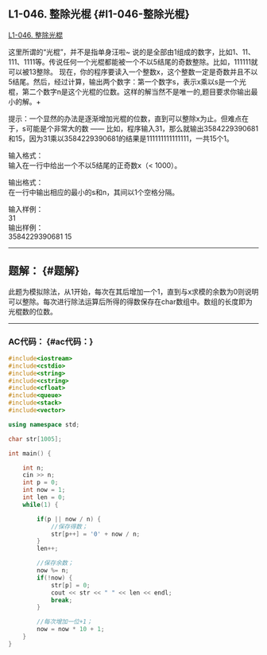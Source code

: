 ## L1-046. 整除光棍 {#l1-046-整除光棍}

[L1-046. 整除光棍](https://www.patest.cn/contests/gplt/L1-046)

这里所谓的“光棍”，并不是指单身汪啦~ 说的是全部由1组成的数字，比如1、11、111、1111等。传说任何一个光棍都能被一个不以5结尾的奇数整除。比如，111111就可以被13整除。 现在，你的程序要读入一个整数x，这个整数一定是奇数并且不以5结尾。然后，经过计算，输出两个数字：第一个数字s，表示x乘以s是一个光棍，第二个数字n是这个光棍的位数。这样的解当然不是唯一的,题目要求你输出最小的解。+

提示：一个显然的办法是逐渐增加光棍的位数，直到可以整除x为止。但难点在于，s可能是个非常大的数 —— 比如，程序输入31，那么就输出3584229390681和15，因为31乘以3584229390681的结果是111111111111111，一共15个1。

输入格式：  
输入在一行中给出一个不以5结尾的正奇数x（&lt; 1000）。

输出格式：  
在一行中输出相应的最小的s和n，其间以1个空格分隔。

输入样例：  
31  
输出样例：  
3584229390681 15

---

## 题解： {#题解}

此题为模拟除法，从1开始，每次在其后增加一个1，直到与x求模的余数为0则说明可以整除。每次进行除法运算后所得的得数保存在char数组中。数组的长度即为光棍数的位数。

---

### AC代码： {#ac代码：}

```cpp
#include<iostream>
#include<cstdio>
#include<string>
#include<cstring>
#include<cfloat>
#include<queue>
#include<stack>
#include<vector>

using namespace std;

char str[1005];

int main() {

    int n;
    cin >> n;
    int p = 0;
    int now = 1;
    int len = 0;
    while(1) {

        if(p || now / n) {
            //保存得数； 
            str[p++] = '0' + now / n;
        }
        len++;

        //保存余数； 
        now %= n;
        if(!now) {
            str[p] = 0;
            cout << str << " " << len << endl;
            break;
        }

        //每次增加一位+1； 
        now = now * 10 + 1;
    }
}
```



